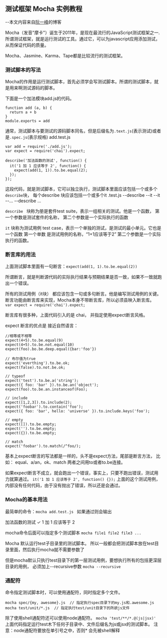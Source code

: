 ## 测试框架 Mocha 实例教程
--本文内容来自[阮一峰](http://www.ruanyifeng.com/blog/2015/12/a-mocha-tutorial-of-examples.html)的博客

Mocha（发音"摩卡"）诞生于2011年，是现在最流行的JavaScript测试框架之一.
所谓测试框架，就是运行测试的工具。通过它，可以为javascript应用添加测试，从而保证代码的质量。

Mocha、Jasmine、Karma、Tape都是比较流行的测试框架。

### 测试脚本的写法
Mocha的作用是运行测试脚本，首先必须学会写测试脚本。所谓的测试脚本，就是用来啊测试源码的脚本。

下面是一个加法模块add.js的代码。
```
function add (a, b) {
  return a + b
}
module.exports = add
```
通常，测试脚本与要测试的源码脚本同名，但是后缀名为`.text.js`(表示测试)或者是`.spec.js`(表示规格) 
add.test.js
```
var add = require('./add.js');
var expect = require('chai').expect;

describe('加法函数的测试', function() {
  it('1 加 1 应该等于 2', function() {
    expect(add(1, 1)).to.be.equal(2);
  });
});
```
这段代码，就是测试脚本，它可以独立执行，测试脚本里面应该包括一个或多个`describe`块，
每个describe 块应该包括一个或多个it
.test.js
  --describe
    --it
    --it
    --...
  --describe
  ...

`describe ` 块称为册是套件test suite，表示一组相关的测试。他是一个函数，
第一个参数是测试套件的名称，
第二个参数是一个实际执行的函数

`it` 块称为测试用例 test case，表示一个单独的测试，是测试的最小单元。它也是一个函数
第一个单数 是测试用例的名称，“1+1应该等于2”
第二个参数是一个实际执行的函数。

### 断言库的用法
上面测试脚本里面有一句断言：`expect(add(1, 1).to.be.equal(2))`

所谓断言，就是判断源代码的实际执行结果与预期结果是否一致，如果不一致就跑出一个错误。

所有的测试用例（it块） 都应该包含一句或多句断言。他是编写测试用例的关键。
断言功能由断言库来实现，Mocha本身不带断言库，所以必须县映入断言库。
```var expect = require('chai').expect;```

断言库有很多种，上面代码引入的是 chai， 并指定使用expect断言风格。

expect 断言的优点是 接近自然语言：
```
//相等或不相等
expect(4+5).to.be.equal(9)
expect(4+5).to.be.not.equal(10)
expect(foo).bo.be.deep.equal({bar:'foo'})

// 布尔值为true
expect('everthing').to.be.ok;
expect(false).to.not.be.ok;

// typeof
expect('test').to.be.a('string');
expect({ foo: 'bar' }).to.be.an('object');
expect(foo).to.be.an.instanceof(Foo);

// include
expect([1,2,3]).to.include(2);
expect('foobar').to.contain('foo');
expect({ foo: 'bar', hello: 'universe' }).to.include.keys('foo');

// empty
expect([]).to.be.empty;
expect('').to.be.empty;
expect({}).to.be.empty;

// match
expect('foobar').to.match(/^foo/);
```

基本上expect断言的写法都是一样的，头不是expect方法，尾部是断言方法，
比如： equal、a/an，ok、match 两者之间用to或者to.be连接。

如果expect断言不成立，就会跑出一个错误，事实上，只要不跑出错误，测试用力就算通过。
`it('1 加 1 应该等于 2', function() {});`
上面的这个测试用例，内部没有任何代码，由于没有抛出了错误，所以还是会通过。

### Mocha的基本用法
最简单的命令：`mocha add.test.js ` 如果通过则会输出

加法函数的测试
    ✓ 1 加 1 应该等于 2

mocha命令后面可以指定多个测试脚本
`mocha file1 file2 file3 ...`

Mocha 默认运行test子目录里的测试脚本。 所以一般都会把测试脚本放在test目录里面，然后执行mocha就不需要参数了

但是mocha默认只执行test目录下的第一层测试用例，要想执行所有的包括更深层目录的用例， 必须加上--recursive参数
`mocha --recursive`

### 通配符
命令指定测试脚本时，可以使用通配符，同时指定多个文件。
```
mocha spec/{my, awesome}.js  // 指定执行spec目录下的my.js和.awesome.js
mocha test/unit/*.js  // 指定执行test/unit目录下的所欲js文件
```
除了使用shell通配符还可以使用node通配符。
```mocha 'test/**/*.@(js|jsx)' ```
上面代码指定运行test木下任何子目录中、文件后缀名为js或jsx的测试脚本。 
注意：node通配符要放在单引号之中，否则* 会先被shell解释





